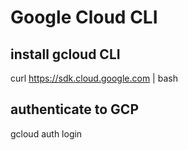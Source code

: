 # Google Cloud CLI

## install gcloud CLI
  curl https://sdk.cloud.google.com | bash
  
## authenticate to GCP
  gcloud auth login
